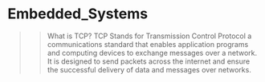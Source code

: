 # Embedded_Systems

>> What is TCP?
TCP Stands for Transmission  Control Protocol a communications standard that enables application programs and computing devices to exchange messages over a network. It is designed to send packets across the internet and ensure the successful delivery of data and messages over networks.


